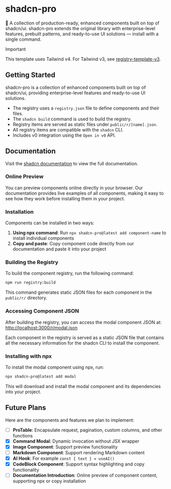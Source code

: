 # shadcn-pro

🚀 A collection of production-ready, enhanced components built on top of shadcn/ui. shadcn-pro extends the original library with enterprise-level features, prebuilt patterns, and ready-to-use UI solutions — install with a single command.

> [!IMPORTANT]  
> This template uses Tailwind v4. For Tailwind v3, see [registry-template-v3](https://github.com/shadcn-ui/registry-template-v3).

## Getting Started

shadcn-pro is a collection of enhanced components built on top of shadcn/ui, providing enterprise-level features and ready-to-use UI solutions.

- The registry uses a `registry.json` file to define components and their files.
- The `shadcn build` command is used to build the registry.
- Registry items are served as static files under `public/r/[name].json`.
- All registry items are compatible with the `shadcn` CLI.
- Includes v0 integration using the `Open in v0` API.

## Documentation

Visit the [shadcn documentation](https://ui.shadcn.com/docs/registry) to view the full documentation.

### Online Preview

You can preview components online directly in your browser. Our documentation provides live examples of all components, making it easy to see how they work before installing them in your project.

### Installation

Components can be installed in two ways:

1. **Using npx command**: Run `npx shadcn-pro@latest add component-name` to install individual components
2. **Copy and paste**: Copy component code directly from our documentation and paste it into your project

### Building the Registry

To build the component registry, run the following command:

```bash
npm run registry:build
```

This command generates static JSON files for each component in the `public/r/` directory.

### Accessing Component JSON

After building the registry, you can access the modal component JSON at:
[http://localhost:3000/r/modal.json](http://localhost:3000/r/modal.json)

Each component in the registry is served as a static JSON file that contains all the necessary information for the shadcn CLI to install the component.

### Installing with npx

To install the modal component using npx, run:

```bash
npx shadcn-pro@latest add modal
```

This will download and install the modal component and its dependencies into your project.

## Future Plans

Here are the components and features we plan to implement:

- [ ] **ProTable**: Encapsulate request, pagination, custom columns, and other functions
- [x] **Command Modal**: Dynamic invocation without JSX wrapper
- [x] **Image Component**: Support preview functionality
- [ ] **Markdown Component**: Support rendering Markdown content
- [x] **AI Hook**: For example `const { text } = useAI()`
- [x] **CodeBlock Component**: Support syntax highlighting and copy functionality
- [ ] **Documentation Introduction**: Online preview of component content, supporting npx or copy installation
